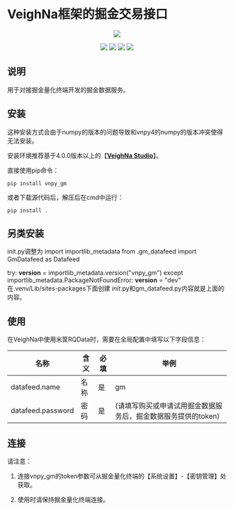 # VeighNa框架的掘金交易接口

<p align="center">
  <img src ="https://vnpy.oss-cn-shanghai.aliyuncs.com/vnpy-logo.png"/>
</p>

<p align="center">
    <img src ="https://img.shields.io/badge/version-1.1.0-blueviolet.svg"/>
    <img src ="https://img.shields.io/badge/platform-windows|linux|macos-yellow.svg"/>
    <img src ="https://img.shields.io/badge/python-3.10|3.11|3.12|3.13-blue.svg" />
    <img src ="https://img.shields.io/github/license/vnpy/vnpy.svg?color=orange"/>
</p>

## 说明

用于对接掘金量化终端开发的掘金数据服务。

## 安装
这种安装方式会由于numpy的版本的问题导致和vnpy4的numpy的版本冲突使得无法安装。

安装环境推荐基于4.0.0版本以上的【[**VeighNa Studio**](https://www.vnpy.com)】。

直接使用pip命令：

```
pip install vnpy_gm
```

或者下载源代码后，解压后在cmd中运行：

```
pip install .
```
## 另类安装
init.py调整为
import importlib_metadata
from .gm_datafeed import GmDatafeed as Datafeed


try:
    __version__ = importlib_metadata.version("vnpy_gm")
except importlib_metadata.PackageNotFoundError:
    __version__ = "dev"
在.venv/Lib/sites-packages下面创建
_init_.py和gm_datafeed.py内容就是上面的内容。

## 使用

在VeighNa中使用米筐RQData时，需要在全局配置中填写以下字段信息：

|名称|含义|必填|举例|
|---------|----|---|---|
|datafeed.name|名称|是|gm|
|datafeed.password|密码|是|(请填写购买或申请试用掘金数据服务后，掘金数据服务提供的token)|

## 连接

请注意：

1. 连接vnpy_gm的token参数可从掘金量化终端的【系统设置】-【密钥管理】处获取。

2. 使用时请保持掘金量化终端连接。
